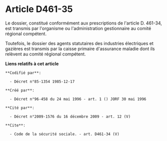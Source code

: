 # Article D461-35

Le dossier, constitué conformément aux prescriptions de l'article D. 461-34, est transmis par l'organisme ou l'administration
gestionnaire au comité régional compétent.

Toutefois, le dossier des agents statutaires des industries électriques et gazières est transmis par la caisse primaire
d'assurance maladie dont ils relèvent au comité régional compétent.

**Liens relatifs à cet article**

	**Codifié par**:

	  - Décret n°85-1354 1985-12-17

	**Créé par**:

	  - Décret n°96-458 du 24 mai 1996 - art. 1 () JORF 30 mai 1996

	**Cité par**:

	  - Décret n°2009-1576 du 16 décembre 2009 - art. 12 (V)

	**Cite**:

	  - Code de la sécurité sociale. - art. D461-34 (V)
